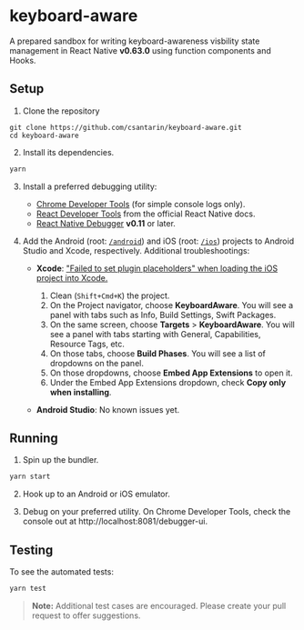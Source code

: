 # keyboard-aware

A prepared sandbox for writing keyboard-awareness visbility state management in React Native **v0.63.0** using function components and Hooks.

## Setup

1. Clone the repository

```
git clone https://github.com/csantarin/keyboard-aware.git
cd keyboard-aware
```

2. Install its dependencies.

```sh
yarn
```

3. Install a preferred debugging utility:
	- [Chrome Developer Tools](https://developers.google.com/web/tools/chrome-devtools) (for simple console logs only).
	- [React Developer Tools](https://reactnative.dev/docs/debugging#react-developer-tools) from the official React Native docs.
	- [React Native Debugger](https://github.com/jhen0409/react-native-debugger) **v0.11** or later.

4. Add the Android (root: [`/android`](./android)) and iOS (root: [`/ios`](./ios)) projects to Android Studio and Xcode, respectively. Additional troubleshootings:
	- **Xcode**: ["Failed to set plugin placeholders" when loading the iOS project into Xcode.](https://programmingwithswift.com/easily-fix-failed-to-set-plugin-placeholders-in-xcode/)

		1. Clean (`Shift+Cmd+K`) the project.
		2. On the Project navigator, choose **KeyboardAware**. You will see a panel with tabs such as Info, Build Settings, Swift Packages.
		3. On the same screen, choose **Targets** > **KeyboardAware**. You will see a panel with tabs starting with General, Capabilities, Resource Tags, etc.
		4. On those tabs, choose **Build Phases**. You will see a list of dropdowns on the panel.
		5. On those dropdowns, choose **Embed App Extensions** to open it.
		6. Under the Embed App Extensions dropdown, check **Copy only when installing**.

	- **Android Studio**: No known issues yet.


## Running

1. Spin up the bundler.

```sh
yarn start
```

2. Hook up to an Android or iOS emulator.

3. Debug on your preferred utility. On Chrome Developer Tools, check the console out at http://localhost:8081/debugger-ui.

## Testing

To see the automated tests:

```sh
yarn test
```

>**Note:** Additional test cases are encouraged. Please create your pull request to offer suggestions.
